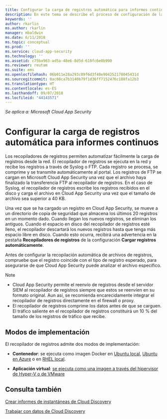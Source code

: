 ```yaml
---
title: Configurar la carga de registros automática para informes continuos | Microsoft Docs
description: En este tema se describe el proceso de configuración de la carga de registros automática para informes continuos en Cloud App Security.
keywords: ''
author: rkarlin
ms.author: rkarlin
manager: mbaldwin
ms.date: 6/11/2018
ms.topic: conceptual
ms.prod: ''
ms.service: cloud-app-security
ms.technology: ''
ms.assetid: c75ba963-ad5a-48e6-8d5d-610fc6e0b990
ms.reviewer: reutam
ms.suite: ems
ms.openlocfilehash: 06b011e28a293c09f6d3f40e904252178045431d
ms.sourcegitcommit: 0ac08ca7b3140b79f1d36ff7152476c188fa12b3
ms.translationtype: HT
ms.contentlocale: es-ES
ms.lasthandoff: 09/07/2018
ms.locfileid: "44143571"
---
```

*Se aplica a: Microsoft Cloud App Security*


# <a name="configure-automatic-log-upload-for-continuous-reports"></a>Configurar la carga de registros automática para informes continuos


Los recopiladores de registros permiten automatizar fácilmente la carga de registros desde la red. El recopilador de registros se ejecuta en la red y recibe los registros a través de Syslog o FTP. Cada registro se procesa, se comprime y se transmite automáticamente al portal. Los registros de FTP se cargan en Microsoft Cloud App Security una vez que el archivo haya finalizado la transferencia FTP al recopilador de registros.  En el caso de Syslog, el recopilador de registros escribe los registros recibidos en el disco y carga el archivo en Cloud App Security una vez que el tamaño de archivo sea superior a 40 KB.

Una vez que se ha cargado un registro en Cloud App Security, se mueve a un directorio de copia de seguridad que almacena los últimos 20 registros en un momento dado. Cuando llegan los nuevos registros, se eliminan los antiguos. Cuando el espacio en disco del recopilador de registros esté lleno, el recopilador descartará los nuevos registros hasta que tenga más espacio libre en disco. Cuando esto ocurra, recibirá una advertencia en la pestaña **Recopiladores de registros** de la configuración **Cargar registros automáticamente**.

Antes de configurar la recopilación automática de archivos de registros, compruebe que el registro coincide con el tipo de registro esperado, para asegurarse de que Cloud App Security puede analizar el archivo específico.

> [!NOTE]
>-  Cloud App Security permite el reenvío de registros desde el servidor SIEM al recopilador de registros siempre que estos se reenvíen en su formato original. Aun así, se recomienda encarecidamente integrar el recopilador de registros directamente en el firewall o proxy.
>- El recopilador de registros comprime los datos antes de que se carguen. El tráfico saliente en el recopilador de registros constituirá un 10 % del tamaño de los registros de tráfico que recibe. 

## <a name="deployment-modes"></a>Modos de implementación

El recopilador de registros admite dos modos de implementación:

-   **Contenedor**: se ejecuta como imagen Docker en [Ubuntu local](discovery-docker-ubuntu.md), [Ubuntu en Azure](discovery-docker-ubuntu-azure.md) o en [RHEL local](discovery-docker-ubuntu.md). 

-   **Aplicación virtual**: [se ejecuta como una imagen a través del hipervisor de Hyper-V o de VMware](configure-automatic-log-upload-for-continuous-reports.md)




## <a name="see-also"></a>Consulta también
 
[Crear informes de instantáneas de Cloud Discovery](create-snapshot-cloud-discovery-reports.md)

[Trabajar con datos de Cloud Discovery](working-with-cloud-discovery-data.md)

